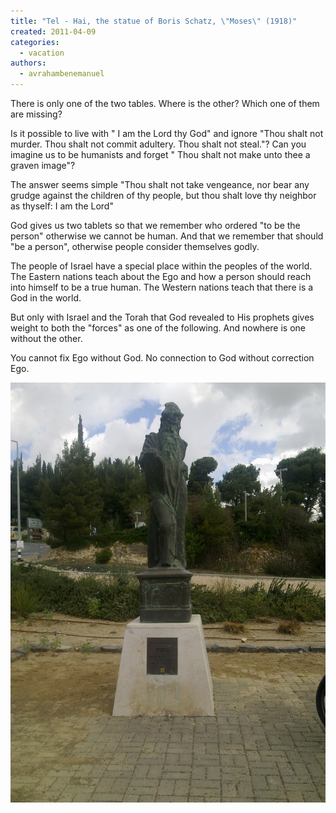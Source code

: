 ```yaml
---
title: "Tel - Hai, the statue of Boris Schatz, \"Moses\" (1918)"
created: 2011-04-09
categories: 
  - vacation
authors: 
  - avrahambenemanuel
---
```


There is only one of the two tables. Where is the other? Which one of them are missing?

Is it possible to live with " I am the Lord thy God" and ignore "Thou shalt not murder. Thou shalt not commit adultery. Thou shalt not steal."? Can you imagine us to be humanists and forget " Thou shalt not make unto thee a graven image"?

The answer seems simple "Thou shalt not take vengeance, nor bear any grudge against the children of thy people, but thou shalt love thy neighbor as thyself: I am the Lord"

God gives us two tablets so that we remember who ordered "to be the person" otherwise we cannot be human. And that we remember that should "be a person", otherwise people consider themselves godly.

The people of Israel have a special place within the peoples of the world. The Eastern nations teach about the Ego and how a person should reach into himself to be a true human. The Western nations teach that there is a God in the world.

But only with Israel and the Torah that God revealed to His prophets gives weight to both the "forces" as one of the following. And nowhere is one without the other.

You cannot fix Ego without God. No connection to God without correction Ego.

[![statue of Boris Schatz, "Moses" (1918)](assets/images/22032011369.jpg "moses")](http://aviwollman.files.wordpress.com/2011/04/22032011369.jpg)
